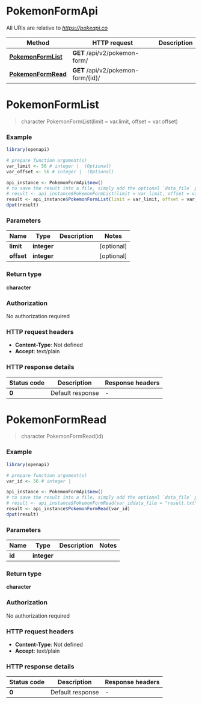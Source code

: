 # PokemonFormApi

All URIs are relative to *https://pokeapi.co*

Method | HTTP request | Description
------------- | ------------- | -------------
[**PokemonFormList**](PokemonFormApi.md#PokemonFormList) | **GET** /api/v2/pokemon-form/ | 
[**PokemonFormRead**](PokemonFormApi.md#PokemonFormRead) | **GET** /api/v2/pokemon-form/{id}/ | 


# **PokemonFormList**
> character PokemonFormList(limit = var.limit, offset = var.offset)



### Example
```R
library(openapi)

# prepare function argument(s)
var_limit <- 56 # integer |  (Optional)
var_offset <- 56 # integer |  (Optional)

api_instance <- PokemonFormApi$new()
# to save the result into a file, simply add the optional `data_file` parameter, e.g.
# result <- api_instance$PokemonFormList(limit = var_limit, offset = var_offsetdata_file = "result.txt")
result <- api_instance$PokemonFormList(limit = var_limit, offset = var_offset)
dput(result)
```

### Parameters

Name | Type | Description  | Notes
------------- | ------------- | ------------- | -------------
 **limit** | **integer**|  | [optional] 
 **offset** | **integer**|  | [optional] 

### Return type

**character**

### Authorization

No authorization required

### HTTP request headers

 - **Content-Type**: Not defined
 - **Accept**: text/plain

### HTTP response details
| Status code | Description | Response headers |
|-------------|-------------|------------------|
| **0** | Default response |  -  |

# **PokemonFormRead**
> character PokemonFormRead(id)



### Example
```R
library(openapi)

# prepare function argument(s)
var_id <- 56 # integer | 

api_instance <- PokemonFormApi$new()
# to save the result into a file, simply add the optional `data_file` parameter, e.g.
# result <- api_instance$PokemonFormRead(var_iddata_file = "result.txt")
result <- api_instance$PokemonFormRead(var_id)
dput(result)
```

### Parameters

Name | Type | Description  | Notes
------------- | ------------- | ------------- | -------------
 **id** | **integer**|  | 

### Return type

**character**

### Authorization

No authorization required

### HTTP request headers

 - **Content-Type**: Not defined
 - **Accept**: text/plain

### HTTP response details
| Status code | Description | Response headers |
|-------------|-------------|------------------|
| **0** | Default response |  -  |

